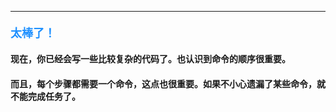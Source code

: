 ----------

#### <font color=#1E90FF size=4>**太棒了！**</font>



#### 现在，你已经会写一些比较复杂的代码了。也认识到命令的顺序很重要。
#### 而且，每个步骤都需要一个命令，这点也很重要。如果不小心遗漏了某些命令，就不能完成任务了。